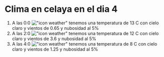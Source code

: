 # Clima en celaya en el dia 4

1. A las 0:0 !["icon weather"](http://openweathermap.org/img/w/02n.png) tenemos una temperatura de 13 C con cielo claro y  vientos de 0.65 y nubosidad al 5%
1. A las 2:0 !["icon weather"](http://openweathermap.org/img/w/02n.png) tenemos una temperatura de 12 C con cielo claro y  vientos de 3.6 y nubosidad al 5%
1. A las 4:0 !["icon weather"](http://openweathermap.org/img/w/02n.png) tenemos una temperatura de 8 C con cielo claro y  vientos de 1.25 y nubosidad al 5%
